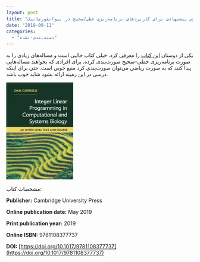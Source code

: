 ```yaml
---
layout: post
title: "درس پیشنهادی برای کاربردهای برنامه‌ریزی خطی/صحیح در بیوانفورماتیک"
date: "2019-09-11"
categories: 
  - "دسته‌بندی-نشده"
---
```


یکی از دوستان [این کتاب](https://www.cambridge.org/core/books/integer-linear-programming-in-computational-and-systems-biology/A1E06EE0AC95E4D9911A49C7140CCF5B?pageNum=1&searchWithinIds=A1E06EE0AC95E4D9911A49C7140CCF5B&productType=BOOK_PART&searchWithinIds=A1E06EE0AC95E4D9911A49C7140CCF5B&productType=BOOK_PART&sort=mtdMetadata.bookPartMeta._mtdPositionSortable%3Aasc&pageSize=30&template=cambridge-core%2Fbook%2Fcontents%2Flistings&ignoreExclusions=true) را معرفی کرد. خیلی کتاب جالبی است و مساله‌های زیادی را به صورت برنامه‌ریزی خطی-صحیح صورت‌بندی کرده. برای افرادی که بخواهند مساله‌هایی پیدا کنند که به صورت ریاضی می‌توان صورت‌بندی کرد منبع خوبی است. حتی برای اینکه درسی در این زمینه ارائه بشود شاید خوب باشد.

![](assets/images/9781108421768.jpg)

مشخصات کتاب:

**Publisher:** Cambridge University Press

**Online publication date:** May 2019

**Print publication year:** 2019

**Online ISBN:** 9781108377737

**DOI:** [](https://doi.org/10.1017/9781108377737)[https://doi.org/10.1017/9781108377737](https://doi.org/10.1017/9781108377737)
